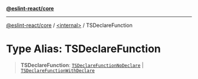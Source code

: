 [**@eslint-react/core**](../../README.md)

***

[@eslint-react/core](../../README.md) / [\<internal\>](../README.md) / TSDeclareFunction

# Type Alias: TSDeclareFunction

> **TSDeclareFunction**: [`TSDeclareFunctionNoDeclare`](../interfaces/TSDeclareFunctionNoDeclare.md) \| [`TSDeclareFunctionWithDeclare`](../interfaces/TSDeclareFunctionWithDeclare.md)
